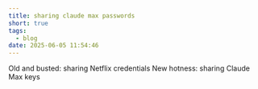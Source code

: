 ```yaml
---
title: sharing claude max passwords
short: true
tags:
  - blog
date: 2025-06-05 11:54:46
---
```


Old and busted: sharing Netflix credentials
New hotness: sharing Claude Max keys
